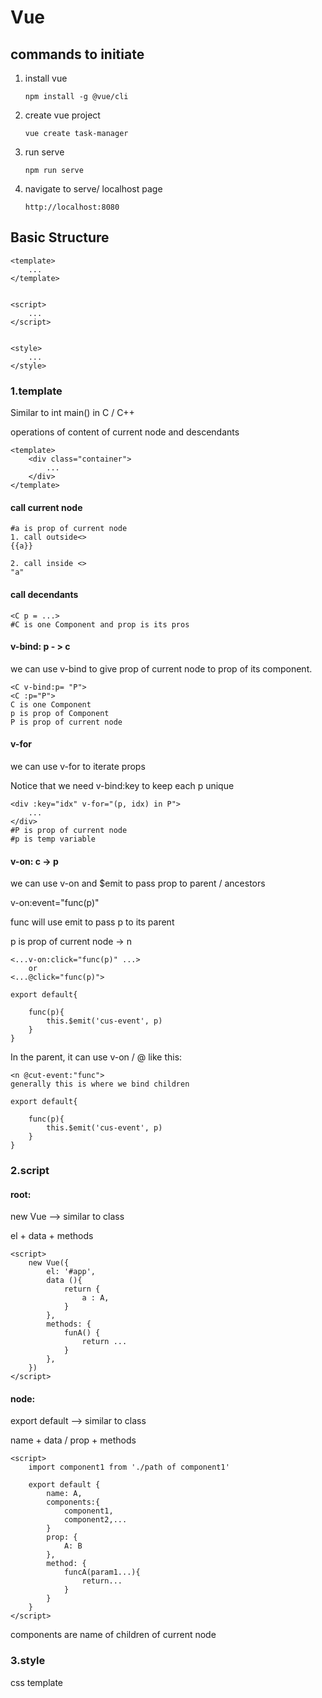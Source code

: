 # Vue

## commands to initiate

1. install vue

   ```
   npm install -g @vue/cli
   ```

2. create vue project

   ```
   vue create task-manager
   ```

3. run serve

   ```
   npm run serve
   ```

4. navigate to serve/ localhost page

   ```
   http://localhost:8080
   ```



## Basic Structure

```vue
<template>
	...
</template>


<script>
    ...
</script>


<style>
    ...
</style>
```

### 1.template

Similar to int main() in C / C++

operations of content of current node and descendants

```vue
<template>
	<div class="container">
        ...
    </div>
</template>
```



#### call current node

```vue
#a is prop of current node
1. call outside<>
{{a}}

2. call inside <>
"a"
```



#### call decendants

```vue
<C p = ...> 
#C is one Component and prop is its pros
```



#### v-bind: p - > c

we can use v-bind to give prop of current node to prop of its component.

```vue
<C v-bind:p= "P">
<C :p="P">
C is one Component
p is prop of Component
P is prop of current node
```



#### v-for

we can use v-for to iterate props

Notice that we need v-bind:key to keep each p unique

```vue
<div :key="idx" v-for="(p, idx) in P">
	...
</div>
#P is prop of current node
#p is temp variable
```



#### v-on: c -> p

we can use v-on and $emit to pass prop to parent / ancestors



v-on:event="func(p)"

func will use emit to pass p to its parent

p is prop of current node -> n

```vue
<...v-on:click="func(p)" ...>
    or
<...@click="func(p)">
    
export default{
    
    func(p){
    	this.$emit('cus-event', p)
    }
}
```

In the parent, it can use v-on / @ like this:

```vue
<n @cut-event:"func">
generally this is where we bind children
    
export default{
    
    func(p){
    	this.$emit('cus-event', p)
    }
}
```



### 2.script

#### root:

new Vue --> similar to class

el + data + methods

```vue
<script>
	new Vue({
        el: '#app',
        data (){
            return {
                a : A,
            }
        },
        methods: {
            funA() {
                return ...
            }
        },
    })
</script>
```



#### node:

export default --> similar to class

name + data / prop + methods

```vue
<script>
    import component1 from './path of component1'
    
	export default {
        name: A,
        components:{
            component1,
            component2,...
        }
        prop: {
            A: B
        },
        method: {
            funcA(param1...){
                return...
            }
        }
    }
</script>
```



components are name of children of current node



### 3.style

css template



